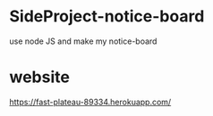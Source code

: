 # SideProject-notice-board
use node JS and make  my notice-board

# website 
  https://fast-plateau-89334.herokuapp.com/
